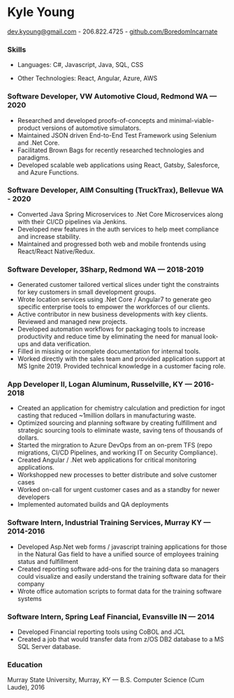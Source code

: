 
# Kyle Young
dev.kyoung@gmail.com - 206.822.4725 - [github.com/BoredomIncarnate](http://github.com/boredomincarnate)

### Skills

- Languages: C#, Javascript, Java, SQL, CSS

- Other Technologies: React, Angular, Azure, AWS

### Software Developer, VW Automotive Cloud, Redmond WA — 2020

- Researched and developed proofs-of-concepts and minimal-viable-product versions of automotive simulators.
- Maintained JSON driven End-to-End Test Framework using Selenium and .Net Core.
- Facilitated Brown Bags for recently researched technologies and paradigms.
- Developed scalable web applications using React, Gatsby, Salesforce, and Azure Functions.

### Software Developer, AIM Consulting (TruckTrax), Bellevue WA - 2020

- Converted Java Spring Microservices to .Net Core Microservices along with their CI/CD pipelines via Jenkins.
- Developed new features in the auth services to help meet compliance and increase stability.
- Maintained and progressed both web and mobile frontends using React/React Native/Redux.

### Software Developer, 3Sharp, Redmond WA — 2018-2019

- Generated customer tailored vertical slices under tight the constraints for key customers in small development groups.
- Wrote location services using .Net Core / Angular7 to generate geo specific enterprise tools to empower the workforces of our clients.
- Active contributor in new business developments with key clients. Reviewed and managed new projects.
- Developed automation workflows for packaging tools to increase productivity and reduce time by eliminating the need for manual look-ups and data verification.
- Filled in missing or incomplete documentation for internal tools.
- Worked directly with the sales team and provided application support at MS Ignite 2019. Provided technical knowledge in a customer facing role.


### App Developer II, Logan Aluminum, Russelville, KY — 2016-2018

- Created an application for chemistry calculation and prediction for ingot casting that reduced ~1million dollars in manufacturing waste.
- Optimized sourcing and planning software by creating fulfillment and strategic sourcing tools to eliminate waste, saving tens of thousands of dollars.
- Started the mirgration to Azure DevOps from an on-prem TFS (repo migrations, CI/CD Pipelines, and working IT on Security Compliance).
- Created Angular / .Net web applications for critical monitoring applications.
- Workshopped new processes to better distribute and solve customer cases
- Worked on-call for urgent customer cases and as a standby for newer developers
- Implemented automated builds and QA deployments 

### Software Intern, Industrial Training Services, Murray KY — 2014-2016

- Developed Asp.Net web forms / javascript training applications for those in the Natural Gas field to have a unified source of employees training status and fulfillment
- Created reporting software add-ons for the training data so managers could visualize and easily understand the training software data for their company
- Wrote office automation scripts to format data for the training software systems

### Software Intern, Spring Leaf Financial, Evansville IN — 2014

- Developed Financial reporting tools using CoBOL and JCL
- Created a job that would transfer data from z/OS DB2 database to a MS SQL Server
database.

### Education

Murray State University, Murray, KY — B.S. Computer Science (Cum Laude), 2016